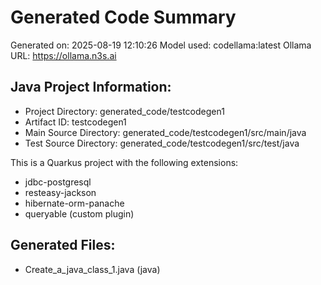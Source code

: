 # Generated Code Summary

Generated on: 2025-08-19 12:10:26
Model used: codellama:latest
Ollama URL: https://ollama.n3s.ai

## Java Project Information:
- Project Directory: generated_code/testcodegen1
- Artifact ID: testcodegen1
- Main Source Directory: generated_code/testcodegen1/src/main/java
- Test Source Directory: generated_code/testcodegen1/src/test/java

This is a Quarkus project with the following extensions:
- jdbc-postgresql
- resteasy-jackson
- hibernate-orm-panache
- queryable (custom plugin)


## Generated Files:
- Create_a_java_class_1.java (java)
